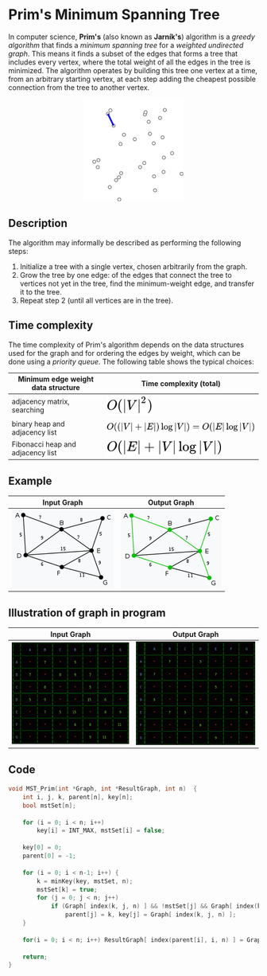 # Prim's Minimum Spanning Tree

In computer science, <b>Prim's</b> (also known as <b>Jarník's</b>) algorithm is a <i>greedy algorithm</i> that finds a <i>minimum spanning tree</i> for a <i>weighted undirected graph</i>. This means it finds a subset of the edges that forms a tree that includes every vertex, where the total weight of all the edges in the tree is minimized. The algorithm operates by building this tree one vertex at a time, from an arbitrary starting vertex, at each step adding the cheapest possible connection from the tree to another vertex.

<p align="center">
  <img src="img/PrimAlgDemo.gif">
</p>


## Description

The algorithm may informally be described as performing the following steps:

1. Initialize a tree with a single vertex, chosen arbitrarily from the graph.
2. Grow the tree by one edge: of the edges that connect the tree to vertices not yet in the tree, find the minimum-weight edge, and transfer it to the tree.
3. Repeat step 2 (until all vertices are in the tree).


## Time complexity

The time complexity of Prim's algorithm depends on the data structures used for the graph and for ordering the edges by weight, which can be done using a <i>priority queue</i>. The following table shows the typical choices:

| Minimum edge weight data structure	     | Time complexity (total)      
| ------------- | ------------- |
| adjacency matrix, searching         | ![adjacency matrix, searching](img/formula_1.svg)      |
| binary heap and adjacency list        | ![binary heap and adjacency list](img/formula_2.svg)  |
| Fibonacci heap and adjacency list        | ![Fibonacci heap and adjacency list](img/formula_3.svg)  |


## Example

| Input Graph	     | Output Graph |      
| ------------- | ------------- |
| ![Input Graph](img/graph_input.png)        | ![Output Graph](img/graph_output.png)  |


## Illustration of graph in program

| Input Graph	     | Output Graph |      
| ------------- | ------------- |
| ![Input Graph Illustration](img/input.png)        | ![Output Graph Illustration](img/output.png)  |


## Code

```cpp
void MST_Prim(int *Graph, int *ResultGraph, int n)  {
	int i, j, k, parent[n], key[n];
	bool mstSet[n];

	for (i = 0; i < n; i++)
		key[i] = INT_MAX, mstSet[i] = false;

	key[0] = 0;
	parent[0] = -1;

	for (i = 0; i < n-1; i++) {
		k = minKey(key, mstSet, n);
		mstSet[k] = true;
		for (j = 0; j < n; j++)
			if (Graph[ index(k, j, n) ] && !mstSet[j] && Graph[ index(k, j, n) ] < key[j])
				parent[j] = k, key[j] = Graph[ index(k, j, n) ];
	}

	for(i = 0; i < n; i++) ResultGraph[ index(parent[i], i, n) ] = Graph[ index(i, parent[i], n) ];

	return;
}
```